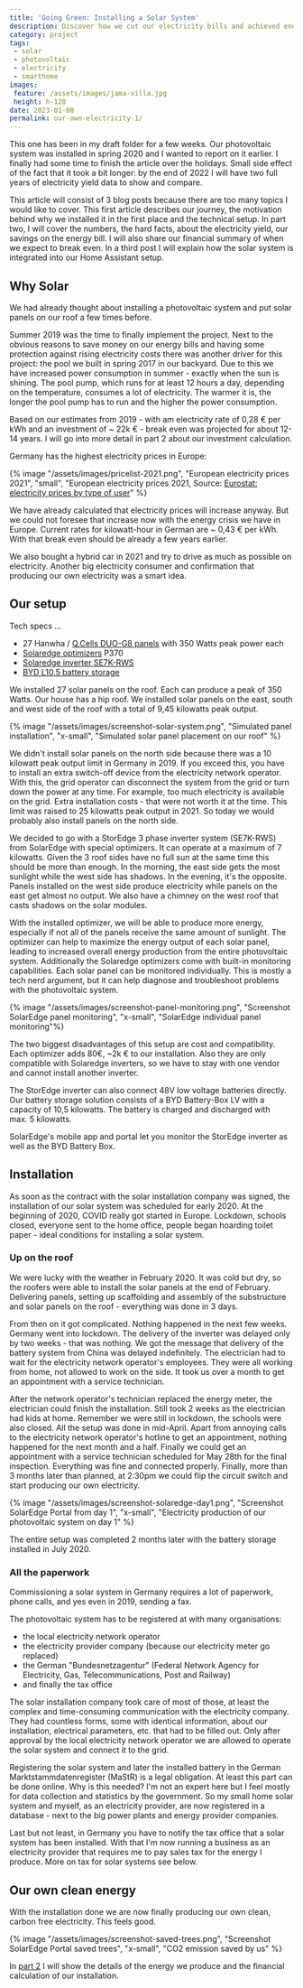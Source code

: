 ```yaml
---
title: 'Going Green: Installing a Solar System'
description: Discover how we cut our electricity bills and achieved energy independence by installing a 9.45kW solar system with battery storage. Learn about our motivation, technical setup, and real-world journey to producing your own clean electricity.
category: project
tags:
 - solar
 - photovoltaic
 - electricity
 - smarthome
images:
 feature: /assets/images/jama-villa.jpg
 height: h-128
date: 2023-01-08
permalink: our-own-electricity-1/
---
```


This one has been in my draft folder for a few weeks. Our photovoltaic system was installed in spring 2020 and I wanted to report on it earlier. I finally had some time to finish the article over the holidays. Small side effect of the fact that it took a bit longer: by the end of 2022 I will have two full years of electricity yield data to show and compare.

This article will consist of 3 blog posts because there are too many topics I would like to cover. This first article describes our journey, the motivation behind why we installed it in the first place and the technical setup. In part two, I will cover the numbers, the hard facts, about the electricity yield, our savings on the energy bill. I will also share our financial summary of when we expect to break even. In a third post I will explain how the solar system is integrated into our Home Assistant setup.

## Why Solar

We had already thought about installing a photovoltaic system and put solar panels on our roof a few times before.

Summer 2019 was the time to finally implement the project. Next to the obvious reasons to save money on our energy bills and having some protection against rising electricity costs there was another driver for this project: the pool we built in spring 2017 in our backyard. Due to this we have increased power consumption in summer - exactly when the sun is shining. The pool pump, which runs for at least 12 hours a day, depending on the temperature, consumes a lot of electricity. The warmer it is, the longer the pool pump has to run and the higher the power consumption.

Based on our estimates from 2019 - with am electricity rate of 0,28 € per kWh and an investment of ~ 22k € - break even was projected for about 12-14 years. I will go into more detail in part 2 about our investment calculation.

Germany has the highest electricity prices in Europe:

{% image "/assets/images/pricelist-2021.png", "European electricity prices 2021", "small", "European electricity prices 2021, Source: <a href='https://ec.europa.eu/eurostat/databrowser/bookmark/f1f42d1e-4766-4f49-9612-b11bae203fe8?lang=en' target='_blank' rel='noopener noreferrer'>Eurostat: electricity prices by type of user</a>" %}

We have already calculated that electricity prices will increase anyway. But we could not foresee that increase now with the energy crisis we have in Europe. Current rates for kilowatt-hour in German are ~ 0,43 € per kWh. With that break even should be already a few years earlier.

We also bought a hybrid car in 2021 and try to drive as much as possible on electricity. Another big electricity consumer and confirmation that producing our own electricity was a smart idea.

## Our setup

Tech specs ...

- 27 Hanwha / [Q.Cells DUO-G8 panels](https://qcells.com/ane/get-started/complete-energy-solution/solar-panel-detail?slrPnlId=SRPL211201065907002&look=002) with 350 Watts peak power each
- [Solaredge optimizers](https://www.solaredge.com/en/products/residential/power-optimizers) P370
- [Solaredge inverter SE7K-RWS](https://www.solaredge.com/en/products/residential/pv-inverters)
- [BYD L10.5 battery storage](https://www.bydbatterybox.com/)

We installed 27 solar panels on the roof. Each can produce a peak of 350 Watts. Our house has a hip roof. We installed solar panels on the east, south and west side of the roof with a total of 9,45 kilowatts peak output.

{% image "/assets/images/screenshot-solar-system.png", "Simulated panel installation", "x-small", "Simulated solar panel placement on our roof" %}

We didn't install solar panels on the north side because there was a 10 kilowatt peak output limit in Germany in 2019. If you exceed this, you have to install an extra switch-off device from the electricity network operator. With this, the grid operator can disconnect the system from the grid or turn down the power at any time. For example, too much electricity is available on the grid. Extra installation costs - that were not worth it at the time. This limit was raised to 25 kilowatts peak output in 2021. So today we would probably also install panels on the north side.

We decided to go with a StorEdge 3 phase inverter system (SE7K-RWS) from SolarEdge with special optimizers. It can operate at a maximum of 7 kilowatts. Given the 3 roof sides have no full sun at the same time this should be more than enough. In the morning, the east side gets the most sunlight while the west side has shadows. In the evening, it's the opposite. Panels installed on the west side produce electricity while panels on the east get almost no output. We also have a chimney on the west roof that casts shadows on the solar modules.

With the installed optimizer, we will be able to produce more energy, especially if not all of the panels receive the same amount of sunlight. The optimizer can help to maximize the energy output of each solar panel, leading to increased overall energy production from the entire photovoltaic system. Additionally the Solaredge optimizers come with built-in monitoring capabilities. Each solar panel can be monitored individually. This is mostly a tech nerd argument, but it can help diagnose and troubleshoot problems with the photovoltaic system.

{% image "/assets/images/screenshot-panel-monitoring.png", "Screenshot SolarEdge panel monitoring", "x-small", "SolarEdge individual panel monitoring"%}

The two biggest disadvantages of this setup are cost and compatibility. Each optimizer adds 80€, ~2k € to our installation. Also they are only compatible with Solaredge inverters, so we have to stay with one vendor and cannot install another inverter.

The StorEdge inverter can also connect 48V low voltage batteries directly. Our battery storage solution consists of a BYD Battery-Box LV with a capacity of 10,5 kilowatts. The battery is charged and discharged with max. 5 kilowatts.

SolarEdge's mobile app and portal let you monitor the StorEdge inverter as well as the BYD Battery Box.

## Installation

As soon as the contract with the solar installation company was signed, the installation of our solar system was scheduled for early 2020. At the beginning of 2020, COVID really got started in Europe. Lockdown, schools closed, everyone sent to the home office, people began hoarding toilet paper - ideal conditions for installing a solar system.

### Up on the roof

We were lucky with the weather in February 2020. It was cold but dry, so the roofers were able to install the solar panels at the end of February. Delivering panels, setting up scaffolding and assembly of the substructure and solar panels on the roof - everything was done in 3 days.

From then on it got complicated. Nothing happened in the next few weeks. Germany went into lockdown. The delivery of the inverter was delayed only by two weeks - that was nothing. We got the message that delivery of the battery system from China was delayed indefinitely. The electrician had to wait for the electricity network operator's employees. They were all working from home, not allowed to work on the side. It took us over a month to get an appointment with a service technician.

After the network operator's technician replaced the energy meter, the electrician could finish the installation. Still took 2 weeks as the electrician had kids at home. Remember we were still in lockdown, the schools were also closed. All the setup was done in mid-April. Apart from annoying calls to the electricity network operator's hotline to get an appointment, nothing happened for the next month and a half. Finally we could get an appointment with a service technician scheduled for May 28th for the final inspection. Everything was fine and connected properly. Finally, more than 3 months later than planned, at 2:30pm we could flip the circuit switch and start producing our own electricity.

{% image "/assets/images/screenshot-solaredge-day1.png", "Screenshot SolarEdge Portal from day 1", "x-small", "Electricity production of our photovoltaic system on day 1" %}

The entire setup was completed 2 months later with the battery storage installed in July 2020.

### All the paperwork

Commissioning a solar system in Germany requires a lot of paperwork, phone calls, and yes even in 2019, sending a fax.

The photovoltaic system has to be registered at with many organisations:

- the local electricity network operator
- the electricity provider company (because our electricity meter go replaced)
- the German "Bundesnetzagentur" (Federal Network Agency for Electricity, Gas, Telecommunications, Post and Railway)
- and finally the tax office

The solar installation company took care of most of those, at least the complex and time-consuming communication with the electricity company. They had countless forms, some with identical information, about our installation, electrical parameters, etc. that had to be filled out. Only after approval by the local electricity network operator we are allowed to operate the solar system and connect it to the grid.

Registering the solar system and later the installed battery in the German Marktstammdatenregister (MaStR) is a legal obligation. At least this part can be done online. Why is this needed? I'm not an expert here but I feel mostly for data collection and statistics by the government. So my small home solar system and myself, as an electricity provider, are now registered in a database - next to the big power plants and energy provider companies.

Last but not least, in Germany you have to notify the tax office that a solar system has been installed. With that I'm now running a business as an electricity provider that requires me to pay sales tax for the energy I produce. More on tax for solar systems see below.

## Our own clean energy

With the installation done we are now finally producing our own clean, carbon free electricity. This feels good.

{% image "/assets/images/screenshot-saved-trees.png", "Screenshot SolarEdge Portal saved trees", "x-small", "CO2 emission saved by us" %}

In [part 2](/our-own-electricity-2/) I will show the details of the energy we produce and the financial calculation of our installation.
